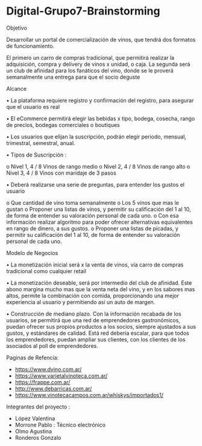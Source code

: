 # Digital-Grupo7-Brainstorming

Objetivo

Desarrollar un portal de comercialización de vinos, que tendrá dos formatos de funcionamiento. 

El primero un carro de compras tradicional, que permitirá realizar la adquisición, compra y delivery de vinos x unidad, o caja. 
La segunda será un club de afinidad para los fanáticos del vino, donde se le proverá semanalmente una entrega para que el socio deguste

Alcance

•	La plataforma requiere registro y confirmación del registro, para asegurar que el usuario es real

•	El eCommerce permitirá elegir las bebidas x tipo, bodega, cosecha, rango de precios, bodegas comerciales o boutiques 

•	Los usuarios que elijan la suscripción, podrán elegir periodo, mensual, trimestral, semestral, anual. 

•	Tipos de Suscripción :

o	Nivel 1, 4 / 8 Vinos de rango medio
o	Nivel 2, 4 / 8 Vinos de rango alto
o	Nivel 3, 4 / 8 Vinos con maridaje de 3 pasos

•	Deberá realizarse una serie de preguntas, para entender los gustos el usuario

o	Que cantidad de vino toma semanalmente
o	Los 5 vinos que mas le gustan
o	Proponer una listas de vinos, y permitir su calificación del 1 al 10, de forma de entender su valoración personal de cada uno. 
o	Con esa información realizar algoritmo para poder ofrecer alternativas equivalentes en rango de dinero, a sus gustos. 
o	Proponer una listas de picadas, y permitir su calificación del 1 al 10, de forma de entender su valoración personal de cada uno. 

Modelo de Negocios

•	La monetización inicial será x la venta de vinos, vía carro de compras tradicional como cualquier retail

•	La monetización deseable, será por intermedio del club de afinidad. Este abono margina mucho mas que la venta neta del vino, y en los sabores mas altos, permite la combinación con comida, proporcionando una mejor experiencia al usuario y permitiendo así un auto de margen.

•	Construcción de mediano plazo. Con la información recabada de los usuarios, se permitirá que una red de emprendedores gastronómicos, puedan ofrecer sus propios productos a los socios, siempre ajustados a sus gustos, y estándares de calidad. Está red debería escalar, para que todos los emprendedores, puedan ampliar sus clientes, con los clientes de los asociados al poll de emprendedores.

Paginas de Refencia:
- https://www.dvino.com.ar/
- https://www.varietalvinoteca.com.ar/
- https://frappe.com.ar/
- http://www.debarricas.com.ar/
- https://www.vinotecacampos.com.ar/whiskys/importados1/

Integrantes del proyecto : 

- López Valentina
- Morrone Pablo : Técnico electrónico
- Olmo Agustina
- Ronderos Gonzalo
